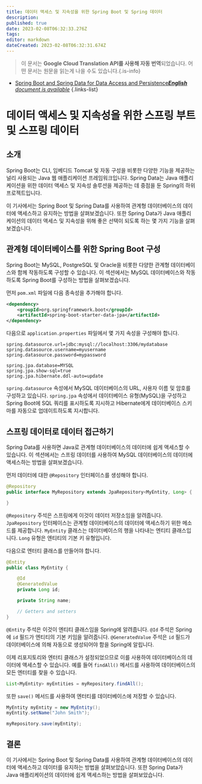 ```yaml
---
title: 데이터 액세스 및 지속성을 위한 Spring Boot 및 Spring 데이터
description: 
published: true
date: 2023-02-08T06:32:33.276Z
tags: 
editor: markdown
dateCreated: 2023-02-08T06:32:31.674Z
---
```


> 이 문서는 **Google Cloud Translation API를 사용해 자동 번역**되었습니다.
어떤 문서는 원문을 읽는게 나을 수도 있습니다.{.is-info}



- [Spring Boot and Spring Data for Data Access and Persistence***English** document is available*](/en/Knowledge-base/Spring-Boot/spring-boot-and-spring-data-for-data-access-and-persistence)
{.links-list}


# 데이터 액세스 및 지속성을 위한 스프링 부트 및 스프링 데이터

## 소개

Spring Boot는 CLI, 임베디드 Tomcat 및 자동 구성을 비롯한 다양한 기능을 제공하는 널리 사용되는 Java 웹 애플리케이션 프레임워크입니다. Spring Data는 Java 애플리케이션을 위한 데이터 액세스 및 지속성 솔루션을 제공하는 데 중점을 둔 Spring의 하위 프로젝트입니다.

이 기사에서는 Spring Boot 및 Spring Data를 사용하여 관계형 데이터베이스의 데이터에 액세스하고 유지하는 방법을 살펴보겠습니다. 또한 Spring Data가 Java 애플리케이션의 데이터 액세스 및 지속성을 위해 좋은 선택이 되도록 하는 몇 가지 기능을 살펴보겠습니다.

## 관계형 데이터베이스를 위한 Spring Boot 구성

Spring Boot는 MySQL, PostgreSQL 및 Oracle을 비롯한 다양한 관계형 데이터베이스와 함께 작동하도록 구성할 수 있습니다. 이 섹션에서는 MySQL 데이터베이스와 작동하도록 Spring Boot를 구성하는 방법을 살펴보겠습니다.

먼저 `pom.xml` 파일에 다음 종속성을 추가해야 합니다.

```xml
<dependency>
    <groupId>org.springframework.boot</groupId>
    <artifactId>spring-boot-starter-data-jpa</artifactId>
</dependency>
```

다음으로 `application.properties` 파일에서 몇 가지 속성을 구성해야 합니다.

```properties
spring.datasource.url=jdbc:mysql://localhost:3306/mydatabase
spring.datasource.username=myusername
spring.datasource.password=mypassword

spring.jpa.database=MYSQL
spring.jpa.show-sql=true
spring.jpa.hibernate.ddl-auto=update
```

`spring.datasource` 속성에서 MySQL 데이터베이스의 URL, 사용자 이름 및 암호를 구성하고 있습니다. `spring.jpa` 속성에서 데이터베이스 유형(MySQL)을 구성하고 Spring Boot에 SQL 쿼리를 표시하도록 지시하고 Hibernate에게 데이터베이스 스키마를 자동으로 업데이트하도록 지시합니다.

## 스프링 데이터로 데이터 접근하기

Spring Data를 사용하면 Java로 관계형 데이터베이스의 데이터에 쉽게 액세스할 수 있습니다. 이 섹션에서는 스프링 데이터를 사용하여 MySQL 데이터베이스의 데이터에 액세스하는 방법을 살펴보겠습니다.

먼저 데이터에 대한 `@Repository` 인터페이스를 생성해야 합니다.

```java
@Repository
public interface MyRepository extends JpaRepository<MyEntity, Long> {

}
```

`@Repository` 주석은 스프링에게 이것이 데이터 저장소임을 알려줍니다. `JpaRepository` 인터페이스는 관계형 데이터베이스의 데이터에 액세스하기 위한 메소드를 제공합니다. `MyEntity` 클래스는 데이터베이스의 행을 나타내는 엔티티 클래스입니다. `Long` 유형은 엔티티의 기본 키 유형입니다.

다음으로 엔터티 클래스를 만들어야 합니다.

```java
@Entity
public class MyEntity {

    @Id
    @GeneratedValue
    private Long id;

    private String name;

    // Getters and setters
}
```

`@Entity` 주석은 이것이 엔티티 클래스임을 Spring에 알려줍니다. `@Id` 주석은 Spring에 `id` 필드가 엔티티의 기본 키임을 알려줍니다. `@GeneratedValue` 주석은 `id` 필드가 데이터베이스에 의해 자동으로 생성되어야 함을 Spring에 알립니다.

이제 리포지토리와 엔터티 클래스가 설정되었으므로 이를 사용하여 데이터베이스의 데이터에 액세스할 수 있습니다. 예를 들어 `findAll()` 메서드를 사용하여 데이터베이스의 모든 엔터티를 찾을 수 있습니다.

```java
List<MyEntity> myEntities = myRepository.findAll();
```

또한 `save()` 메서드를 사용하여 엔터티를 데이터베이스에 저장할 수 있습니다.

```java
MyEntity myEntity = new MyEntity();
myEntity.setName("John Smith");

myRepository.save(myEntity);
```

## 결론

이 기사에서는 Spring Boot 및 Spring Data를 사용하여 관계형 데이터베이스의 데이터에 액세스하고 데이터를 유지하는 방법을 살펴보았습니다. 또한 Spring Data가 Java 애플리케이션의 데이터에 쉽게 액세스하는 방법을 살펴보았습니다.